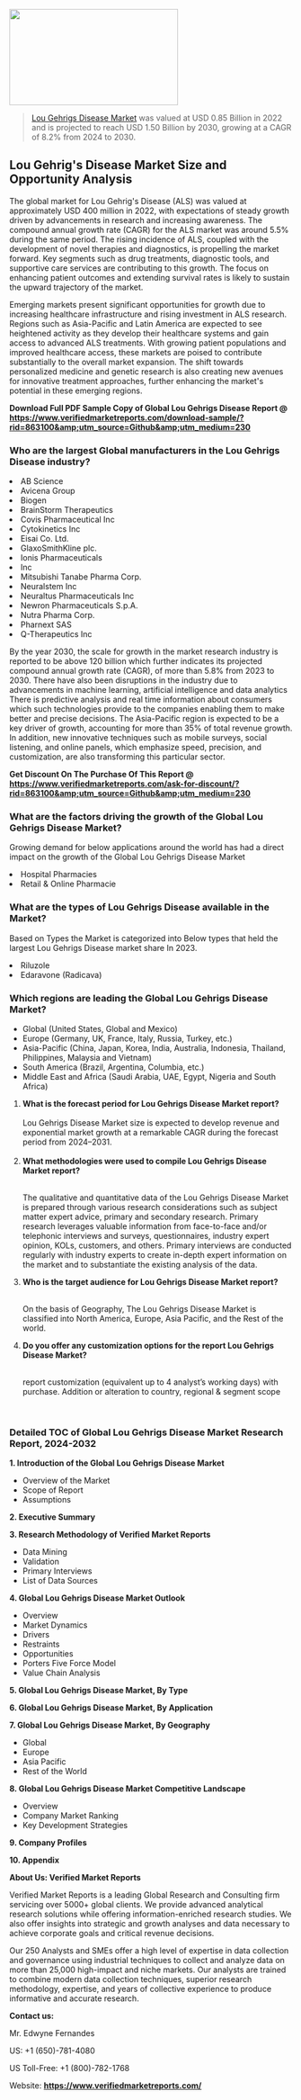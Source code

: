 <img src="https://ffe5etoiles.com/wp-content/uploads/2024/12/MST1-300x171.png" alt="" width="300" height="171" class="alignnone size-medium wp-image-20088" /><blockquote><p><p><a href="https://www.verifiedmarketreports.com/download-sample/?rid=863100&utm_source=Github&utm_medium=230" target="_blank">Lou Gehrigs Disease Market</a> was valued at USD 0.85 Billion in 2022 and is projected to reach USD 1.50 Billion by 2030, growing at a CAGR of 8.2% from 2024 to 2030.</p></blockquote><p><h2>Lou Gehrig's Disease Market Size and Opportunity Analysis</h2><p>The global market for Lou Gehrig's Disease (ALS) was valued at approximately USD 400 million in 2022, with expectations of steady growth driven by advancements in research and increasing awareness. The compound annual growth rate (CAGR) for the ALS market was around 5.5% during the same period. The rising incidence of ALS, coupled with the development of novel therapies and diagnostics, is propelling the market forward. Key segments such as drug treatments, diagnostic tools, and supportive care services are contributing to this growth. The focus on enhancing patient outcomes and extending survival rates is likely to sustain the upward trajectory of the market.</p><p>Emerging markets present significant opportunities for growth due to increasing healthcare infrastructure and rising investment in ALS research. Regions such as Asia-Pacific and Latin America are expected to see heightened activity as they develop their healthcare systems and gain access to advanced ALS treatments. With growing patient populations and improved healthcare access, these markets are poised to contribute substantially to the overall market expansion. The shift towards personalized medicine and genetic research is also creating new avenues for innovative treatment approaches, further enhancing the market's potential in these emerging regions.</p></p><p class=""><strong>Download Full PDF Sample Copy of Global Lou Gehrigs Disease Report @ <a href="https://www.verifiedmarketreports.com/download-sample/?rid=863100&amp;utm_source=Github&amp;utm_medium=230" target="_blank">https://www.verifiedmarketreports.com/download-sample/?rid=863100&amp;utm_source=Github&amp;utm_medium=230</a></strong></p><h3 id="" class="">Who are the largest Global manufacturers in the Lou Gehrigs Disease industry?</h3><p><li>AB Science</li><li> Avicena Group</li><li> Biogen</li><li> BrainStorm Therapeutics</li><li> Covis Pharmaceutical Inc</li><li> Cytokinetics Inc</li><li> Eisai Co. Ltd.</li><li> GlaxoSmithKline plc.</li><li> Ionis Pharmaceuticals</li><li> Inc</li><li> Mitsubishi Tanabe Pharma Corp.</li><li> Neuralstem Inc</li><li> Neuraltus Pharmaceuticals Inc</li><li> Newron Pharmaceuticals S.p.A.</li><li> Nutra Pharma Corp.</li><li> Pharnext SAS</li><li> Q-Therapeutics Inc</li></p><div class=""><div class="" dir="" data-message-author-role="" data-message-id="" data-message-model-slug=""><div class=""><div class=""><div class=""><div class="" dir="" data-message-author-role="" data-message-id="" data-message-model-slug=""><div class=""><div class=""><p>By the year 2030, the scale for growth in the market research industry is reported to be above 120 billion which further indicates its projected compound annual growth rate (CAGR), of more than 5.8% from 2023 to 2030. There have also been disruptions in the industry due to advancements in machine learning, artificial intelligence and data analytics There is predictive analysis and real time information about consumers which such technologies provide to the companies enabling them to make better and precise decisions. The Asia-Pacific region is expected to be a key driver of growth, accounting for more than 35% of total revenue growth. In addition, new innovative techniques such as mobile surveys, social listening, and online panels, which emphasize speed, precision, and customization, are also transforming this particular sector.</p><p><strong>Get Discount On The Purchase Of This Report @&nbsp; <a href="https://www.verifiedmarketreports.com/ask-for-discount/?rid=863100&amp;utm_source=Github&amp;utm_medium=230" target="_blank">https://www.verifiedmarketreports.com/ask-for-discount/?rid=863100&amp;utm_source=Github&amp;utm_medium=230</a></strong></p></div></div></div></div></div></div></div></div><h3 id="" class="">What are the factors driving the growth of the Global Lou Gehrigs Disease Market?</h3><p id="" class="">Growing demand for below applications around the world has had a direct impact on the growth of the Global Lou Gehrigs Disease Market</p><p id="" class=""><li>Hospital Pharmacies</li><li> Retail & Online Pharmacie</li></p><h3 id="" class="">What are the types of Lou Gehrigs Disease available in the Market?</h3><p id="" class="">Based on Types the Market is categorized into Below types that held the largest Lou Gehrigs Disease market share In 2023.</p><p id="" class=""><li>Riluzole</li><li> Edaravone (Radicava)</li></p><h3 id="" class="">Which regions are leading the Global Lou Gehrigs Disease Market?</h3><ul><li>Global (United States, Global and Mexico)</li><li>Europe (Germany, UK, France, Italy, Russia, Turkey, etc.)</li><li>Asia-Pacific (China, Japan, Korea, India, Australia, Indonesia, Thailand, Philippines, Malaysia and Vietnam)</li><li>South America (Brazil, Argentina, Columbia, etc.)</li><li>Middle East and Africa (Saudi Arabia, UAE, Egypt, Nigeria and South Africa)</li></ul><p><ol><li><strong>What is the forecast period for Lou Gehrigs Disease Market report?<br /></strong><br /><span data-sheets-root="1" data-sheets-value="{&quot;1&quot;:2,&quot;2&quot;:&quot;XXXX size is expected to develop revenue and exponential market growth at a remarkable CAGR during the forecast period from 2024&ndash;2030.&quot;}" data-sheets-userformat="{&quot;2&quot;:12674,&quot;4&quot;:{&quot;1&quot;:2,&quot;2&quot;:16776960},&quot;10&quot;:2,&quot;11&quot;:0,&quot;15&quot;:&quot;Arial&quot;,&quot;16&quot;:12}">Lou Gehrigs Disease Market size is expected to develop revenue and exponential market growth at a remarkable CAGR during the forecast period from 2024&ndash;2031.</span><br /><br /></li><li><strong>What methodologies were used to compile Lou Gehrigs Disease Market report?<br /><br /></strong><p>The qualitative and quantitative data of the&nbsp;Lou Gehrigs Disease Market is prepared through various research considerations such as subject matter expert advice, primary and secondary research. Primary research leverages valuable information from face-to-face and/or telephonic interviews and surveys, questionnaires, industry expert opinion, KOLs, customers, and others. Primary interviews are conducted regularly with industry experts to create in-depth expert information on the market and to substantiate the existing analysis of the data.&nbsp;</p></li><li><strong>Who is the target audience for Lou Gehrigs Disease Market report?<br /><br /></strong><p>On the basis of Geography, The&nbsp;Lou Gehrigs Disease Market is classified into North America, Europe, Asia Pacific, and the Rest of the world.</p></li><li><strong>Do you offer any customization options for the report Lou Gehrigs Disease Market?<br /><br /></strong><p>report customization (equivalent up to 4 analyst&rsquo;s working days) with purchase. Addition or alteration to country, regional &amp; segment scope</p><p>&nbsp;</p></li></ol></p><h3 id="" class="">Detailed TOC of Global Lou Gehrigs Disease Market Research Report, 2024-2032</h3><p id="" class=""><strong>1. Introduction of the Global Lou Gehrigs Disease Market</strong></p><ul><li>Overview of the Market</li><li>Scope of Report</li><li>Assumptions</li></ul><p id="" class=""><strong>2. Executive Summary</strong></p><p id="" class=""><strong>3. Research Methodology of&nbsp;Verified Market Reports</strong></p><ul><li>Data Mining</li><li>Validation</li><li>Primary Interviews</li><li>List of Data Sources</li></ul><p id="" class=""><strong>4. Global Lou Gehrigs Disease Market Outlook</strong></p><ul><li>Overview</li><li>Market Dynamics</li><li>Drivers</li><li>Restraints</li><li>Opportunities</li><li>Porters Five Force Model</li><li>Value Chain Analysis</li></ul><p id="" class=""><strong>5. Global Lou Gehrigs Disease Market, By&nbsp;Type</strong></p><p id="" class=""><strong>6. Global Lou Gehrigs Disease Market, By Application</strong></p><p id="" class=""><strong>7. Global Lou Gehrigs Disease Market, By Geography</strong></p><ul><li>Global</li><li>Europe</li><li>Asia Pacific</li><li>Rest of the World</li></ul><p id="" class=""><strong>8. Global Lou Gehrigs Disease Market Competitive Landscape</strong></p><ul><li>Overview</li><li>Company Market Ranking</li><li>Key Development Strategies</li></ul><p id="" class=""><strong>9. Company Profiles</strong></p><p id="" class=""><strong>10. Appendix</strong></p><p id="" class=""><strong>About Us: Verified Market Reports</strong></p><p id="" class="">Verified Market Reports is a leading Global Research and Consulting firm servicing over 5000+ global clients. We provide advanced analytical research solutions while offering information-enriched research studies. We also offer insights into strategic and growth analyses and data necessary to achieve corporate goals and critical revenue decisions.</p><p id="" class="">Our 250 Analysts and SMEs offer a high level of expertise in data collection and governance using industrial techniques to collect and analyze data on more than 25,000 high-impact and niche markets. Our analysts are trained to combine modern data collection techniques, superior research methodology, expertise, and years of collective experience to produce informative and accurate research.</p><p id="" class=""><strong>Contact us:</strong></p><p id="" class="">Mr. Edwyne Fernandes</p><p id="" class="">US: +1 (650)-781-4080</p><p id="" class="">US Toll-Free: +1 (800)-782-1768</p><p id="" class="">Website: <a target="" data-test-app-aware-link=""><strong>https://www.verifiedmarketreports.com/</strong></a></p>
